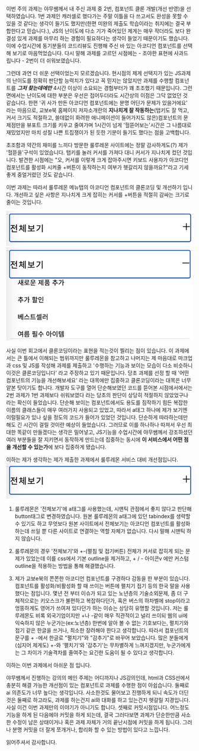 이번 주의 과제는 야무쌤께서 내 주신 과제 중 2번, 컴포넌트 클론 개발(개선 반영)을 선택하였습니다. 1번 과제인 캐러셀로 했다가는 주말 이틀을 다 쓰고서도 완성을 못할 수 있을 것 같다는 생각이 들기도 했지만(한편 미완의 제출도 학습이라는 취지에는 결국 부합한다고 믿습니다.), JS의 난이도에 다소 기가 죽어있던 제게는 매우 작더라도 보다 완결성 있게 과제를 마무리 하는 경험이 필요하다는 생각이 들었기 때문이기도 했습니다. 이에 수업시간에 동기분들의 코드리뷰도 진행해 주신 바 있는 아코디언 컴포넌트를 선택해 보기로 마음먹었습니다. 다시 말해 과제를 고르던 시점에는 - 조야한 표현에 사과드립니다 - 2번이 더 쉬워보였습니다.

그런데 과연 더 쉬운 선택이었는지 모르겠습니다. 현시점의 제게 선택지가 있는 JS과제의 난이도를 정확히 판단할 능력치가 있다고 꼭 믿지는 않았지만 과제를 수행할 컴포넌트를 **_그저 찾는데에만_** 4시간 이상이 소요되는 경험부터가 꽤 초조했기 때문입니다. 그런 면에서는 난이도에 대한 부분은 우선은 접어두더라도 시간상의 이점은 그닥 없었던 것 같습니다.
한편 '귀 사가 만든 아코디언 컴포넌트에는 분명 어딘가 문제가 있을거에요' 라는 마음으로, 교보e북 홈페이지 저자소개란의 **지나치게 잘 작동하는**(탭키도 잘 먹고, 커서 크기도 적절하고, 쓸데없이 화려한 애니메이션이 들어가지도 않은)컴포넌트의 문제점만을 뷰포트 크기를 키우고 줄여가며 1시간이 넘게 '헐뜯어보는'시간은 그 나름대로 재밌었지만 마치 성질 나쁜 트집쟁이가 된 듯한 기분이 들기도 했다는 점을 고백합니다.

초조함과 약간의 재미를 느끼다 방문한 룰루레몬 사이트에는 정말 감사하게도(?) 제가 '헐뜯을'구석이 있었습니다. 탭키를 눌러 커서를 가져다 대니 커서가 지나치게 컸던 것입니다. 발견한 시점에는 "오, 커서를 이렇게 크게 잡아주시면 키보드 사용자가 아코디언 컴포넌트를 활성화 시켜줄 +버튼이 동작하는지 여부가 헷갈리지 않을까요?"라고 기세좋게 중얼거렸던 것도 같습니다.

이번 과제는 따라서 룰루레몬 메뉴탭의 아코디언 컴포넌트의 클론코딩 및 개선하기 입니다. 개선하고 싶은 사항은 지나치게 크게 잡히는 커서를 +버튼을 적절히 감싸는 크기로 줄이는 것입니다.

![커서가 너무 커요](images/fullview.png)
![열어도 마찬가지로 너무 커요](images/openup.png)

사실 이번 회고에서 클론코딩이라는 표현을 적는것이 찔리는 점이 있습니다. 이 과제에서는 큰 틀에서 이해되는 범위까지만 룰루레몬을 참고하고 나머지는 제 마음대로 마크업과 css 및 JS를 작성해 과제를 제출하고 '수행하는 기능과 보이는 모습이 다소 비슷하니 이것은 클론코딩입니다' 라고 주장하고 있기 때문입니다. 당초 과제를 선정 할 때 '어떤 컴포넌트의 기능을 개선해보세요' 라는 대목에만 집중하고 클론코딩이라는 대목은 너무 얕본 탓이기도 합니다. 개발자 도구를 열어 단순해보였던 코드를 뜯어본 시점에서에서는 2번 과제가 1번 과제보다 쉬워보였다 라는 당초의 판단이 상당히 적절하지 않았었구나라는 확신이 들었습니다.
단순해 보이는 컴포넌트에서도 용도를 짐작하기 힘든 복잡한 이름의 클래스들이 매우 여러가지 사용되고 있었고, 따라서 a태그 하나에 제가 보기엔 이럴필요가 있나 싶을 정도의 코드가 들어가 있었던 것입니다. 단순하게 따라하는데만 해도 긴 시간이 걸릴 것이란 예상이 들었습니다. 그러므로 이를 하나하나 따져서 우선 최대한 똑같이 만들겠다는 생각은 밀어넣고, JS기능을 수업시간에 야무쌤께서 강조하셨던 여러 부분들을 잘 지키면서 동작하게 만드는데 집중하는 동시에 **이 서비스에서 어떤 점을 개선할 수 있는가**에 보다 집중하게 됐습니다.

이하는 제가 생각하는 제가 제출한 과제에서 룰루레몬 서비스 대비 개선점입니다.
![커서가 너무 커요](images/fullview.png)

1. 룰루레몬은 '전체보기'에 a태그를 사용했는데, 시맨틱 관점에서 좋지 않다고 판단해 button태그로 변경하였습니다. 원본 룰루레몬의 a태그에 있던 tabindex를 생략할 수 있기도 하고 무엇보다 원본 사이트에서 전체보기는 아코디언 컴포넌트를 활성화 하는데 쓰일 뿐 다른 사이트로 연결하는 역할 자체가 없습니다. 다시 말해 시맨틱 하지 않습니다.

2. 룰루레몬의 경우 '전체보기'와 +-(펼침 및 접기버튼) 전체가 커서로 잡히게 되는 문제가 있었는데 이를 css에서 기본 outline을 제거하고, + / - 아이콘v 에만 커스텀 outline을 적용하는 방법을 통해 해결했습니다.

3. 제가 교보e북의 쫀쫀한 아코디언 컴포넌트를 구경하다 감동을 한 부분이 있습니다. 컴포넌트를 활성화/비활성화 할 때 쓰이는 버튼에 펼치기 접기 등의 한국 말을 사용했다는 점입니다. 몇년 전 부터 이슈가 되고 있는 노년층의 기술소외문제, 좀 더 구체적으로는 키오스크가 불편하고 복잡하다던가, 혹은 버스의 하차벨에 stop이라고 엉뚱하게도 영어가 쓰여져 있다던가 하는 이슈는 상당히 유명할 것입니다. 저는 룰루레몬도 비록 외국기업이지만 +나 -같이 매우 직관적이고 널리 쓰이되 웹의 ui에 익숙하지 않은 누군가는(ex:노년층) 한번에 알아 볼 수 없는 기호보다는, 펼치기와 접기 같은 한글을 쓰거나, 최소한 장려해야 한다고 생각합니다. 따라서 컴포넌트의 문구를 + -에서 한글로 "펼치기"와 "감추기"로 바꾸어 보았습니다. 많은 분들에게(심지어 제게도) +-와 '펼치기'와 '감추기'는 무차별하게 느껴지겠지만, 누군가에게는 그 차이가 기술격차를 줄여주는 요긴한 도움이 될 수 있다고 생각합니다.

이하는 이번 과제에서 아쉬운 점 입니다.

야무쌤께서 진행하는 강의의 메인 주제는 어디까지나 JS강의인데, html과 CSS선에서 충분히 해결 가능한 개선점이 있는 컴포넌트로 과제를 수행한 점이 아쉽습니다. 둘째로 ai 의존도가 너무 높다는 생각입니다. 사소한것도 물어보고 진행하게 되니 속도가 더딘것은 둘째로 하고라도, 과제를 하는건지 ai와 대화를 하고 있는건지 헷갈릴 지경입니다. 사실 이건 이번 과제만의 이야기가 아니기도 합니다. 셋째로 커밋시점입니다. 어느정도 기능을 하게 된 다음에야 커밋을 하게 되는데, 결국 그러다보면 과제가 단순한만큼 사소한 수정이 남은 상태이거나 혹은 과제 자체가 거의 끝난시점에 커밋을 하게 됩니다. 그러나 분명 커밋을 더 잘게 쪼개거나, 합리화 할 수 있는 방법이 있다고 느낍니다.

읽어주셔서 감사합니다.

